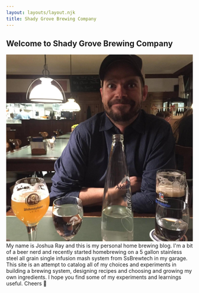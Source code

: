 ```yaml
---
layout: layouts/layout.njk
title: Shady Grove Brewing Company
---
```


## Welcome to Shady Grove Brewing Company

<section class='intro'>
<img src='./images/profile.jpg' class='profile'/> My name is Joshua Ray and this is my personal home brewing blog.
I'm a bit of a beer nerd and recently started homebrewing on a 5 gallon stainless steel all grain single infusion mash system from SsBrewtech in my garage. This site is an attempt to catalog all of my choices and experiments in building a brewing system, designing recipes and choosing and growing my own ingredients. I hope you find some of my experiments and learnings useful. Cheers 🍺
</section>



